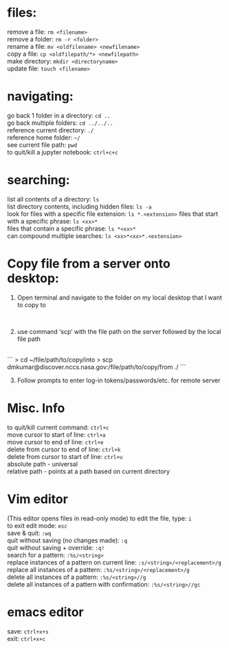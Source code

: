 # files:
remove a file: 		`rm <filename>`
<br>
remove a folder: 	`rm -r <folder>`
<br>
rename a file: 		`mv <oldfilename> <newfilename>`
<br>
copy a file: 		`cp <oldfilepath/*> <newfilepath>`
<br>
make directory: 	`mkdir <directoryname>`
<br>
update file: 		`touch <filename>`


# navigating:
go back 1 folder in a directory: 	`cd ..`
<br>
go back multiple folders: 		`cd ../../..`
<br>
reference current directory: 		`./`
<br>
reference home folder: 			`~/`
<br>
see current file path: 			`pwd`
<br>
to quit/kill a jupyter notebook: 	`ctrl+c+c`


# searching:
list all contents of a directory: 			`ls`
<br> 
list directory contents, including hidden files: 	`ls -a`
<br>
look for files with a specific file extension: 		`ls *.<extension>`
files that start with a specific phrase: 		`ls <xx>*`
<br>
files that contain a specific phrase: 			`ls *<xx>*`
<br>
can compound multiple searches:				`ls <xx>*<xx>*.<extension>`


# Copy file from a server onto desktop:
1. Open terminal and navigate to the folder on my local desktop that I want to copy to
<br>

2. use command ‘scp’ with the file path on the server followed by the local file path
<br>
``` 
		> cd ~/file/path/to/copy/into
		> scp dmkumar@discover.nccs.nasa.gov:/file/path/to/copy/from ./
```

3. Follow prompts to enter log-in tokens/passwords/etc. for remote server


# Misc. Info
to quit/kill current command: 		`ctrl+c`
<br>
move cursor to start of line: 		`ctrl+a`
<br>
move cursor to end of line: 		`ctrl+e`
<br>
delete from cursor to end of line: 	`ctrl+k`
<br>
delete from cursor to start of line: 	`ctrl+u`
<br>
absolute path - universal
<br>
relative path - points at a path based on current directory


# Vim editor
(This editor opens files in read-only mode) 
to edit the file, type: 				`i`
<br>
to exit edit mode: 					`esc`
<br>
save & quit: 						`:wq`
<br>
quit without saving (no changes made): 					`:q`
<br>
quit without saving + override: 			`:q!`
<br>
search for a pattern: 					`:%s/<string>`
<br>
replace instances of a pattern on current line: 	`:s/<string>/<replacement>/g`
<br>
replace all instances of a pattern: 			`:%s/<string>/<replacement>/g`
<br>
delete all instances of a pattern: 			`:%s/<string>//g`
<br>
delete all instances of a pattern with confirmation: 	`:%s/<string>//gc`
<br>

# emacs editor
save: `ctrl+x+s`
<br>
exit: `ctrl+x+c`









